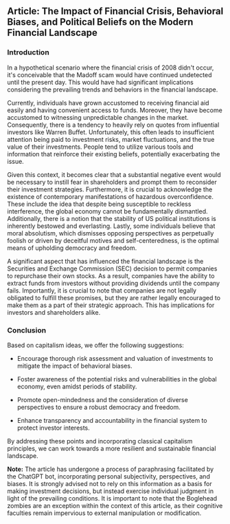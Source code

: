 ## Article: The Impact of Financial Crisis, Behavioral Biases, and Political Beliefs on the Modern Financial Landscape



### Introduction

In a hypothetical scenario where the financial crisis of 2008 didn't occur, it's conceivable that the Madoff scam would have continued undetected until the present day. This would have had significant implications considering the prevailing trends and behaviors in the financial landscape.

Currently, individuals have grown accustomed to receiving financial aid easily and having convenient access to funds. Moreover, they have become accustomed to witnessing unpredictable changes in the market. Consequently, there is a tendency to heavily rely on quotes from influential investors like Warren Buffet. Unfortunately, this often leads to insufficient attention being paid to investment risks, market fluctuations, and the true value of their investments. People tend to utilize various tools and information that reinforce their existing beliefs, potentially exacerbating the issue.

Given this context, it becomes clear that a substantial negative event would be necessary to instill fear in shareholders and prompt them to reconsider their investment strategies. Furthermore, it is crucial to acknowledge the existence of contemporary manifestations of hazardous overconfidence. These include the idea that despite being susceptible to reckless interference, the global economy cannot be fundamentally dismantled. Additionally, there is a notion that the stability of US political institutions is inherently bestowed and everlasting. Lastly, some individuals believe that moral absolutism, which dismisses opposing perspectives as perpetually foolish or driven by deceitful motives and self-centeredness, is the optimal means of upholding democracy and freedom.

A significant aspect that has influenced the financial landscape is the Securities and Exchange Commission (SEC) decision to permit companies to repurchase their own stocks. As a result, companies have the ability to extract funds from investors without providing dividends until the company fails. Importantly, it is crucial to note that companies are not legally obligated to fulfill these promises, but they are rather legally encouraged to make them as a part of their strategic approach. This has implications for investors and shareholders alike.



### Conclusion

Based on capitalism ideas, we offer the following suggestions:

- Encourage thorough risk assessment and valuation of investments to mitigate the impact of behavioral biases.

- Foster awareness of the potential risks and vulnerabilities in the global economy, even amidst periods of stability.

- Promote open-mindedness and the consideration of diverse perspectives to ensure a robust democracy and freedom.

- Enhance transparency and accountability in the financial system to protect investor interests.

By addressing these points and incorporating classical capitalism principles, we can work towards a more resilient and sustainable financial landscape.

**Note:** The article has undergone a process of paraphrasing facilitated by the ChatGPT bot, incorporating personal subjectivity, perspectives, and biases. It is strongly advised not to rely on this information as a basis for making investment decisions, but instead exercise individual judgment in light of the prevailing conditions. It is important to note that the Boglehead zombies are an exception within the context of this article, as their cognitive faculties remain impervious to external manipulation or modification.


